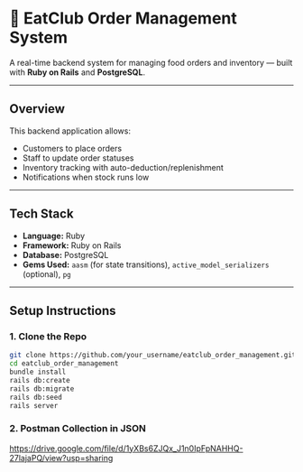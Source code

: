 # 🍕 EatClub Order Management System

A real-time backend system for managing food orders and inventory — built with **Ruby on Rails** and **PostgreSQL**.

---

## Overview

This backend application allows:

- Customers to place orders
- Staff to update order statuses
- Inventory tracking with auto-deduction/replenishment
- Notifications when stock runs low

---

## Tech Stack

- **Language:** Ruby
- **Framework:** Ruby on Rails
- **Database:** PostgreSQL
- **Gems Used:** `aasm` (for state transitions), `active_model_serializers` (optional), `pg`

---

## Setup Instructions

### 1. Clone the Repo

```bash
git clone https://github.com/your_username/eatclub_order_management.git
cd eatclub_order_management
bundle install
rails db:create
rails db:migrate
rails db:seed
rails server
```
### 2. Postman Collection in JSON
https://drive.google.com/file/d/1yXBs6ZJQx_J1n0IpFpNAHHQ-27lajaPQ/view?usp=sharing
